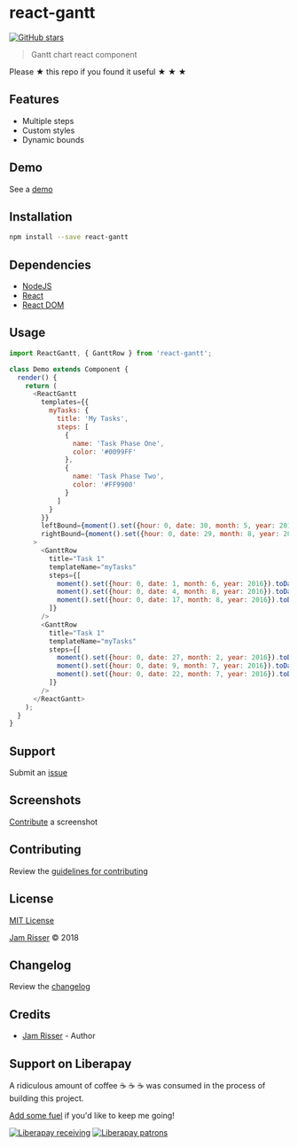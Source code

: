 # react-gantt

[![GitHub stars](https://img.shields.io/github/stars/codejamninja/react-gantt.svg?style=social&label=Stars)](https://github.com/codejamninja/react-gantt)

> Gantt chart react component

Please ★ this repo if you found it useful ★ ★ ★


## Features

* Multiple steps
* Custom styles
* Dynamic bounds

## Demo

See a [demo](https://codejamninja.github.io/react-gantt)


## Installation

```sh
npm install --save react-gantt
```


## Dependencies

* [NodeJS](https://nodejs.org)
* [React](https://reactjs.org)
* [React DOM](https://reactjs.org/docs/react-dom.html)


## Usage

```js
import ReactGantt, { GanttRow } from 'react-gantt';

class Demo extends Component {
  render() {
    return (
      <ReactGantt
        templates={{
          myTasks: {
            title: 'My Tasks',
            steps: [
              {
                name: 'Task Phase One',
                color: '#0099FF'
              },
              {
                name: 'Task Phase Two',
                color: '#FF9900'
              }
            ]
          }
        }}
        leftBound={moment().set({hour: 0, date: 30, month: 5, year: 2016}).toDate()}
        rightBound={moment().set({hour: 0, date: 29, month: 8, year: 2016}).toDate()}
      >
        <GanttRow
          title="Task 1"
          templateName="myTasks"
          steps={[
            moment().set({hour: 0, date: 1, month: 6, year: 2016}).toDate(),
            moment().set({hour: 0, date: 4, month: 8, year: 2016}).toDate(),
            moment().set({hour: 0, date: 17, month: 8, year: 2016}).toDate()
          ]}
        />
        <GanttRow
          title="Task 1"
          templateName="myTasks"
          steps={[
            moment().set({hour: 0, date: 27, month: 2, year: 2016}).toDate(),
            moment().set({hour: 0, date: 9, month: 7, year: 2016}).toDate(),
            moment().set({hour: 0, date: 22, month: 7, year: 2016}).toDate()
          ]}
        />
      </ReactGantt>
    );
  }
}
```


## Support

Submit an [issue](https://github.com/codejamninja/react-gantt/issues/new)


## Screenshots

[Contribute](https://github.com/codejamninja/react-gantt/blob/master/CONTRIBUTING.md) a screenshot


## Contributing

Review the [guidelines for contributing](https://github.com/codejamninja/react-gantt/blob/master/CONTRIBUTING.md)


## License

[MIT License](https://github.com/codejamninja/react-gantt/blob/master/LICENSE)

[Jam Risser](https://codejam.ninja) © 2018


## Changelog

Review the [changelog](https://github.com/codejamninja/react-gantt/blob/master/CHANGELOG.md)


## Credits

* [Jam Risser](https://codejam.ninja) - Author


## Support on Liberapay

A ridiculous amount of coffee ☕ ☕ ☕ was consumed in the process of building this project.

[Add some fuel](https://liberapay.com/codejamninja/donate) if you'd like to keep me going!

[![Liberapay receiving](https://img.shields.io/liberapay/receives/codejamninja.svg?style=flat-square)](https://liberapay.com/codejamninja/donate)
[![Liberapay patrons](https://img.shields.io/liberapay/patrons/codejamninja.svg?style=flat-square)](https://liberapay.com/codejamninja/donate)
